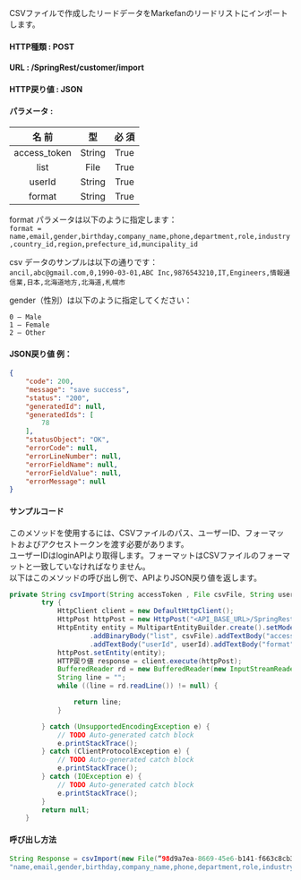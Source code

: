 ﻿CSVファイルで作成したリードデータをMarkefanのリードリストにインポートします。  

#### HTTP種類 : POST  
#### URL : <BASE URL>/SpringRest/customer/import  
#### HTTP戻り値 : JSON  
#### パラメータ : 
| 名 前 |	型	| 必 須 |
|:----:|:---:|:---:|
|access_token|	String|	True|
|list|	File|	True|
|userId|	String|	True|
|format|	String|	True|
  
format パラメータは以下のように指定します：  
`format = name,email,gender,birthday,company_name,phone,department,role,industry,country_id,region,prefecture_id,muncipality_id`

csv データのサンプルは以下の通りです：  
`ancil,abc@gmail.com,0,1990-03-01,ABC Inc,9876543210,IT,Engineers,情報通信業,日本,北海道地方,北海道,札幌市`

gender（性別）は以下のように指定してください：
```
0 – Male
1 – Female
2 – Other
```
#### JSON戻り値 例：
```json 
{
    "code": 200,
    "message": "save success",
    "status": "200",
    "generatedId": null,
    "generatedIds": [
        78
    ],
    "statusObject": "OK",
    "errorCode": null,
    "errorLineNumber": null,
    "errorFieldName": null,
    "errorFieldValue": null,
    "errorMessage": null
}
```

#### サンプルコード
このメソッドを使用するには、CSVファイルのパス、ユーザーID、フォーマットおよびアクセストークンを渡す必要があります。  
ユーザーIDはloginAPIより取得します。フォーマットはCSVファイルのフォーマットと一致していなければなりません。  
以下はこのメソッドの呼び出し例で、APIよりJSON戻り値を返します。  

```java
private String csvImport(String accessToken , File csvFile, String userId, String format) {
		try {
			HttpClient client = new DefaultHttpClient();
			HttpPost httpPost = new HttpPost("<API_BASE_URL>/SpringRest/customer/import");
			HttpEntity entity = MultipartEntityBuilder.create().setMode(HttpMultipartMode.BROWSER_COMPATIBLE)
					.addBinaryBody("list", csvFile).addTextBody("access_token", accessToken)
					.addTextBody("userId", userId).addTextBody("format", format).build();
			httpPost.setEntity(entity);
			HTTP戻り値 response = client.execute(httpPost);
			BufferedReader rd = new BufferedReader(new InputStreamReader(response.getEntity().getContent()));
			String line = "";
			while ((line = rd.readLine()) != null) {

				return line;
			}

		} catch (UnsupportedEncodingException e) {
			// TODO Auto-generated catch block
			e.printStackTrace();
		} catch (ClientProtocolException e) {
			// TODO Auto-generated catch block
			e.printStackTrace();
		} catch (IOException e) {
			// TODO Auto-generated catch block
			e.printStackTrace();
		}
		return null;
	}
```

#### 呼び出し方法  
```java
String Response = csvImport(new File(“98d9a7ea-8669-45e6-b141-f663c8cb35b8”, "/home/bquser/Downloads/cxm.csv"), "1",
"name,email,gender,birthday,company_name,phone,department,role,industry,country_id,region,prefecture_id,muncipality_id");
```
